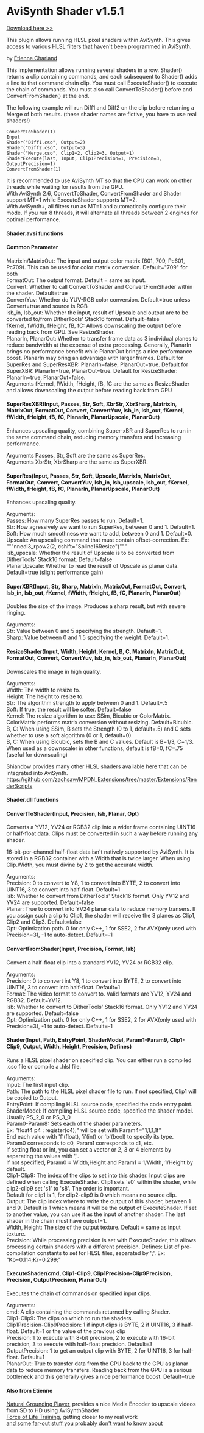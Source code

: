 # AviSynth Shader v1.5.1

<a href="https://github.com/mysteryx93/AviSynthShader/releases">Download here >></a>

This plugin allows running HLSL pixel shaders within AviSynth. This gives access to various HLSL filters that haven't been programmed in AviSynth.

by <a href="https://www.spiritualselftransformation.com/">Etienne Charland</a>

This implementation allows running several shaders in a row. Shader() returns a clip containing commands, and each subsequent to Shader() adds a line to that command chain clip. You must call ExecuteShader() to execute the chain of commands. You must also call ConvertToShader() before and ConvertFromShader() at the end.

The following example will run Diff1 and Diff2 on the clip before returning a Merge of both results. (these shader names are fictive, you have to use real shaders!)

    ConvertToShader(1)
    Input
    Shader("Diff1.cso", Output=2)
    Shader("Diff2.cso", Output=3)
    Shader("Merge.cso", Clip1=2, Clip2=3, Output=1)
    ShaderExecute(last, Input, Clip1Precision=1, Precision=3, OutputPrecision=1)
    ConvertFromShader(1)

It is recommended to use AviSynth MT so that the CPU can work on other threads while waiting for results from the GPU.  
With AviSynth 2.6, ConvertToShader, ConvertFromShader and Shader support MT=1 while ExecuteShader supports MT=2.  
With AviSynth+, all filters run as MT=1 and automatically configure their mode. If you run 8 threads, it will alternate all threads between 2 engines for optimal performance.

#### Shader.avsi functions

#### Common Parameter

MatrixIn/MatrixOut: The input and output color matrix (601, 709, Pc601, Pc709). This can be used for color matrix conversion. Default="709" for both  
FormatOut: The output format. Default = same as input.  
Convert: Whether to call ConvertToShader and ConvertFromShader within the shader. Default=true  
ConvertYuv: Whether do YUV-RGB color conversion. Default=true unless Convert=true and source is RGB  
lsb_in, lsb_out: Whether the input, result of Upscale and output are to be converted to/from DitherTools' Stack16 format. Default=false  
fKernel, fWidth, fHeight, fB, fC: Allows downscaling the output before reading back from GPU. See ResizeShader.  
PlanarIn, PlanarOut: Whether to transfer frame data as 3 individual planes to reduce bandwidth at the expense of extra processing. Generally, PlanarIn brings no performance benefit while PlanarOut brings a nice performance boost. PlanarIn may bring an advantage with larger frames. Default for SuperRes and SuperResXBR: PlanarIn=false, PlanarOut=true. Default for SuperXBR: PlanarIn=true, PlanarOut=true. Default for ResizeShader: PlanarIn=true, PlanarOut=false.  
Arguments fKernel, fWidth, fHeight, fB, fC are the same as ResizeShader and allows downscaling the output before reading back from GPU  


#### SuperResXBR(Input, Passes, Str, Soft, XbrStr, XbrSharp, MatrixIn, MatrixOut, FormatOut, Convert, ConvertYuv, lsb_in, lsb_out, fKernel, fWidth, fHeight, fB, fC, PlanarIn, PlanarUpscale, PlanarOut)
Enhances upscaling quality, combining Super-xBR and SuperRes to run in the same command chain, reducing memory transfers and increasing performance.

Arguments Passes, Str, Soft are the same as SuperRes.  
Arguments XbrStr, XbrSharp are the same as SuperXBR.  


#### SuperRes(Input, Passes, Str, Soft, Upscale, MatrixIn, MatrixOut, FormatOut, Convert, ConvertYuv, lsb_in, lsb_upscale, lsb_out, fKernel, fWidth, fHeight, fB, fC, PlanarIn, PlanarUpscale, PlanarOut)
Enhances upscaling quality.

Arguments:  
Passes: How many SuperRes passes to run. Default=1.  
Str: How agressively we want to run SuperRes, between 0 and 1. Default=1.  
Soft: How much smoothness we want to add, between 0 and 1. Default=0.  
Upscale: An upscaling command that must contain offset-correction. Ex: """nnedi3_rpow2(2, cshift="Spline16Resize")"""  
lsb_upscale: Whether the result of Upscale is to be converted from DitherTools' Stack16 format. Default=false  
PlanarUpscale: Whether to read the result of Upscale as planar data. Default=true (slight performance gain)  


#### SuperXBR(Input, Str, Sharp, MatrixIn, MatrixOut, FormatOut, Convert, lsb_in, lsb_out, fKernel, fWidth, fHeight, fB, fC, PlanarIn, PlanarOut)
Doubles the size of the image. Produces a sharp result, but with severe ringing.

Arguments:  
Str: Value between 0 and 5 specifying the strength. Default=1.  
Sharp: Value between 0 and 1.5 specifying the weight. Default=1.  


#### ResizeShader(Input, Width, Height, Kernel, B, C, MatrixIn, MatrixOut, FormatOut, Convert, ConvertYuv, lsb_in, lsb_out, PlanarIn, PlanarOut)
Downscales the image in high quality.

Arguments:  
Width: The width to resize to.  
Height: The height to resize to.  
Str: The algorithm strength to apply between 0 and 1. Default=.5  
Soft: If true, the result will be softer. Default=false  
Kernel: The resize algorithm to use: SSim, Bicubic or ColorMatrix. ColorMatrix performs matrix conversion without resizing. Default=Bicubic.  
B, C: When using SSim, B sets the Strength (0 to 1, default=.5) and C sets whether to use a soft algorithm (0 or 1, default=0)  
B, C: When using Bicubic, sets the B and C values. Default is B=1/3, C=1/3.  
When used as a downscaler in other functions, default is fB=0, fC=.75 (useful for downscaling)  


Shiandow provides many other HLSL shaders available here that can be integrated into AviSynth.  
https://github.com/zachsaw/MPDN_Extensions/tree/master/Extensions/RenderScripts



#### Shader.dll functions

#### ConvertToShader(Input, Precision, lsb, Planar, Opt)
Converts a YV12, YV24 or RGB32 clip into a wider frame containing UINT16 or half-float data. Clips must be converted in such a way before running any shader.

16-bit-per-channel half-float data isn't natively supported by AviSynth. It is stored in a RGB32 container with a Width that is twice larger. When using Clip.Width, you must divine by 2 to get the accurate width.

Arguments:  
Precision: 0 to convert to Y8, 1 to convert into BYTE, 2 to convert into UINT16, 3 to convert into half-float. Default=1  
lsb: Whether to convert from DitherTools' Stack16 format. Only YV12 and YV24 are supported. Default=false  
Planar: True to convert into YV24 planar data to reduce memory transers. If you assign such a clip to Clip1, the shader will receive the 3 planes as Clip1, Clip2 and Clip3. Default=false  
Opt: Optimization path. 0 for only C++, 1 for SSE2, 2 for AVX(only used with Precision=3), -1 to auto-detect. Default=-1

#### ConvertFromShader(Input, Precision, Format, lsb)
Convert a half-float clip into a standard YV12, YV24 or RGB32 clip.

Arguments:  
Precision: 0 to convert int Y8, 1 to convert into BYTE, 2 to convert into UINT16, 3 to convert into half-float. Default=1  
Format: The video format to convert to. Valid formats are YV12, YV24 and RGB32. Default=YV12.  
lsb: Whether to convert to DitherTools' Stack16 format. Only YV12 and YV24 are supported. Default=false  
Opt: Optimization path. 0 for only C++, 1 for SSE2, 2 for AVX(only used with Precision=3), -1 to auto-detect. Default=-1

#### Shader(Input, Path, EntryPoint, ShaderModel, Param1-Param9, Clip1-Clip9, Output, Width, Height, Precision, Defines)
Runs a HLSL pixel shader on specified clip. You can either run a compiled .cso file or compile a .hlsl file.

Arguments:  
Input: The first input clip.  
Path: The path to the HLSL pixel shader file to run. If not specified, Clip1 will be copied to Output.  
EntryPoint: If compiling HLSL source code, specified the code entry point.  
ShaderModel: If compiling HLSL source code, specified the shader model. Usually PS_2_0 or PS_3_0  
Param0-Param8: Sets each of the shader parameters.  
Ex: "float4 p4 : register(c4);" will be set with Param4="1,1,1,1f"  
End each value with 'f'(float), 'i'(int) or 'b'(bool) to specify its type.  
Param0 corresponds to c0, Param1 corresponds to c1, etc.  
If setting float or int, you can set a vector or 2, 3 or 4 elements by separating the values with ','.  
If not specified, Param0 = Width,Height and Param1 = 1/Width, 1/Height by default.  
Clip1-Clip9: The index of the clips to set into this shader. Input clips are defined when calling ExecuteShader. Clip1 sets 's0' within the shader, while clip2-clip9 set 's1' to 's8'. The order is important.  
Default for clip1 is 1, for clip2-clip9 is 0 which means no source clip.  
Output: The clip index where to write the output of this shader, between 1 and 9. Default is 1 which means it will be the output of ExecuteShader. If set to another value, you can use it as the input of another shader. The last shader in the chain must have output=1.  
Width, Height: The size of the output texture. Default = same as input texture.  
Precision: While processing precision is set with ExecuteShader, this allows processing certain shaders with a different precision.
Defines: List of pre-compilation constants to set for HLSL files, separated by ';'. Ex: "Kb=0.114;Kr=0.299;"

#### ExecuteShader(cmd, Clip1-Clip9, Clip1Precision-Clip9Precision, Precision, OutputPrecision, PlanarOut)
Executes the chain of commands on specified input clips.

Arguments:  
cmd: A clip containing the commands returned by calling Shader.  
Clip1-Clip9: The clips on which to run the shaders.  
Clip1Precision-Clip9Precision: 1 if input clips is BYTE, 2 if UINT16, 3 if half-float. Default=1 or the value of the previous clip  
Precision: 1 to execute with 8-bit precision, 2 to execute with 16-bit precision, 3 to execute with half-float precision. Default=3  
OutputPrecision: 1 to get an output clip with BYTE, 2 for UINT16, 3 for half-float. Default=1  
PlanarOut: True to transfer data from the GPU back to the CPU as planar data to reduce memory transfers. Reading back from the GPU is a serious bottleneck and this generally gives a nice performance boost. Default=true



#### Also from Etienne

<a href="https://github.com/mysteryx93/NaturalGroundingPlayer">Natural Grounding Player</a>, provides a nice Media Encoder to upscale videos from SD to HD using AviSynthShader  
<a href="https://www.forceoflife.net/">Force of Life Training</a>, getting closer to my real work  
<a href="https://www.spiritualselftransformation.com/blog/">and some far-out stuff you probably don't want to know about</a>  
